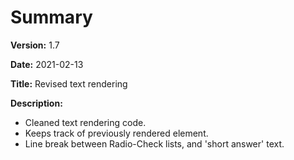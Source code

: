 # Summary

**Version:** 1.7

**Date:** 2021-02-13

**Title:** Revised text rendering

**Description:**

* Cleaned text rendering code.
* Keeps track of previously rendered element.
* Line break between Radio-Check lists, and 'short answer' text.